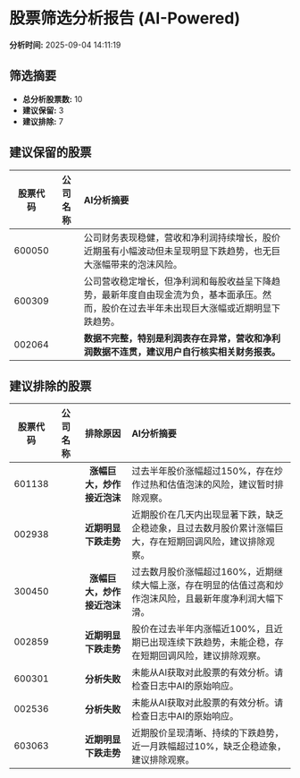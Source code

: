 # 股票筛选分析报告 (AI-Powered)

**分析时间:** 2025-09-04 14:11:19

## 筛选摘要

- **总分析股票数:** 10
- **建议保留:** 3
- **建议排除:** 7

## 建议保留的股票

| 股票代码 | 公司名称 | AI分析摘要 |
|:---:|:---:|:---|
| 600050 |  | 公司财务表现稳健，营收和净利润持续增长，股价近期虽有小幅波动但未呈现明显下跌趋势，也无巨大涨幅带来的泡沫风险。 |
| 600309 |  | 公司营收稳定增长，但净利润和每股收益呈下降趋势，最新年度自由现金流为负，基本面承压。然而，股价在过去半年未出现巨大涨幅或近期明显下跌趋势。 |
| 002064 |  | **数据不完整，特别是利润表存在异常，营收和净利润数据不连贯，建议用户自行核实相关财务报表。** |

## 建议排除的股票

| 股票代码 | 公司名称 | 排除原因 | AI分析摘要 |
|:---:|:---:|:---:|:---|
| 601138 |  | **涨幅巨大，炒作接近泡沫** | 过去半年股价涨幅超过150%，存在炒作过热和估值泡沫的风险，建议暂时排除观察。 |
| 002938 |  | **近期明显下跌走势** | 近期股价在几天内出现显著下跌，缺乏企稳迹象，且过去数月股价累计涨幅巨大，存在短期回调风险，建议排除观察。 |
| 300450 |  | **涨幅巨大，炒作接近泡沫** | 过去数月股价涨幅超过160%，近期继续大幅上涨，存在明显的估值过高和炒作泡沫风险，且最新年度净利润大幅下滑。 |
| 002859 |  | **近期明显下跌走势** | 股价在过去半年内涨幅近100%，且近期已出现连续下跌趋势，未能企稳，存在短期回调风险，建议排除观察。 |
| 600301 |  | **分析失败** | 未能从AI获取对此股票的有效分析。请检查日志中AI的原始响应。 |
| 002536 |  | **分析失败** | 未能从AI获取对此股票的有效分析。请检查日志中AI的原始响应。 |
| 603063 |  | **近期明显下跌走势** | 近期股价呈现清晰、持续的下跌趋势，近一月跌幅超过10%，缺乏企稳迹象，建议排除观察。 |
